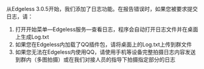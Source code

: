 从Edgeless 3.0.5开始，我们添加了日志功能。在报告错误时，如果您被要求提交日志，请：
1. 打开开始菜单—Edgeless服务—查看日志，程序会自动打开日志文件并在桌面上生成Log.txt
2. 如果您在Edgeless内加载了QQ插件包，请将桌面上的Log.txt上传到群文件
3. 如果您无法在Edgeless内使用QQ，请使用手机等设备完整拍摄日志内容发送到群内（多图拍摄）或在我们对接人员的指导下拍摄指定部分的日志